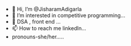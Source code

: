 - 👋 Hi, I’m @JisharamAdigarla
- 👀 I’m interested in competitive programming...
- 🌱 DSA , front end ...
- 📫 How to reach me linkedIn...
- pronouns-she/her.....


<!---
JisharamAdigarla/JisharamAdigarla is a ✨ special ✨ repository because its `README.md` (this file) appears on your GitHub profile.
You can click the Preview link to take a look at your changes.
--->
